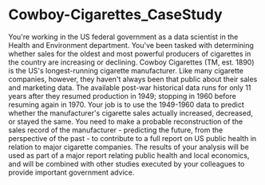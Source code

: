 # Cowboy-Cigarettes_CaseStudy
You're working in the US federal government as a data scientist in the Health and Environment department. You've been tasked with determining whether sales for the oldest and most powerful producers of cigarettes in the country are increasing or declining.
Cowboy Cigarettes (TM, est. 1890) is the US's longest-running cigarette manufacturer. Like many cigarette companies, however, they haven't always been that public about their sales and marketing data. The available post-war historical data runs for only 11 years after they resumed production in 1949; stopping in 1960 before resuming again in 1970. Your job is to use the 1949-1960 data to predict whether the manufacturer's cigarette sales actually increased, decreased, or stayed the same. You need to make a probable reconstruction of the sales record of the manufacturer - predicting the future, from the perspective of the past - to contribute to a full report on US public health in relation to major cigarette companies.
The results of your analysis will be used as part of a major report relating public health and local economics, and will be combined with other studies executed by your colleagues to provide important government advice.
